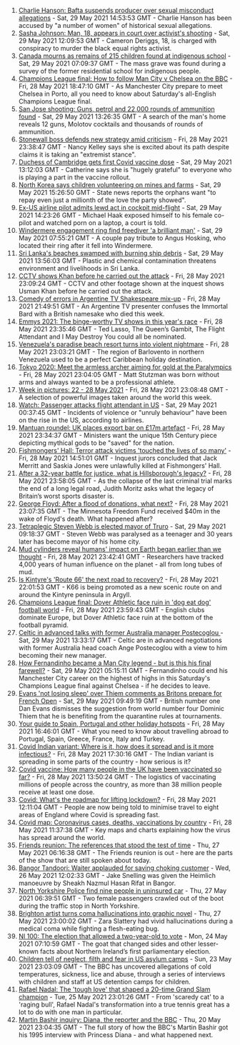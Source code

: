 1. [Charlie Hanson: Bafta suspends producer over sexual misconduct allegations](https://www.bbc.co.uk/news/uk-57291604) - Sat, 29 May 2021 14:53:53 GMT - Charlie Hanson has been accused by "a number of women" of historical sexual allegations.
2. [Sasha Johnson: Man, 18, appears in court over activist's shooting](https://www.bbc.co.uk/news/uk-england-london-57293434) - Sat, 29 May 2021 12:09:53 GMT - Cameron Deriggs, 18, is charged with conspiracy to murder the black equal rights activist.
3. [Canada mourns as remains of 215 children found at indigenous school](https://www.bbc.co.uk/news/world-us-canada-57291530) - Sat, 29 May 2021 07:09:37 GMT - The mass grave was found during a survey of the former residential school for indigenous people.
4. [Champions League final: How to follow Man City v Chelsea on the BBC](https://www.bbc.co.uk/sport/football/57268064) - Fri, 28 May 2021 18:47:10 GMT - As Manchester City prepare to meet Chelsea in Porto, all you need to know about Saturday's all-English Champions League final.
5. [San Jose shooting: Guns, petrol and 22,000 rounds of ammunition found](https://www.bbc.co.uk/news/world-us-canada-57293174) - Sat, 29 May 2021 13:26:35 GMT - A search of the man's home reveals 12 guns, Molotov cocktails and thousands of rounds of ammunition.
6. [Stonewall boss defends new strategy amid criticism](https://www.bbc.co.uk/news/uk-57281448) - Fri, 28 May 2021 23:38:47 GMT - Nancy Kelley says she is excited about its path despite claims it is taking an "extremist stance".
7. [Duchess of Cambridge gets first Covid vaccine dose](https://www.bbc.co.uk/news/uk-57291608) - Sat, 29 May 2021 13:12:03 GMT - Catherine says she is "hugely grateful" to everyone who is playing a part in the vaccine rollout.
8. [North Korea says children volunteering on mines and farms](https://www.bbc.co.uk/news/world-asia-57293167) - Sat, 29 May 2021 15:26:50 GMT - State news reports the orphans want "to repay even just a millionth of the love the party showed".
9. [Ex-US airline pilot admits lewd act in cockpit mid-flight](https://www.bbc.co.uk/news/world-us-canada-57294412) - Sat, 29 May 2021 14:23:26 GMT - Michael Haak exposed himself to his female co-pilot and watched porn on a laptop, a court is told.
10. [Windermere engagement ring find freediver 'a brilliant man'](https://www.bbc.co.uk/news/uk-england-cumbria-57282000) - Sat, 29 May 2021 07:55:21 GMT - A couple pay tribute to Angus Hosking, who located their ring after it fell into Windermere.
11. [Sri Lanka's beaches swamped with burning ship debris](https://www.bbc.co.uk/news/world-asia-57292558) - Sat, 29 May 2021 13:56:03 GMT - Plastic and chemical contamination threatens environment and livelihoods in Sri Lanka.
12. [CCTV shows Khan before he carried out the attack](https://www.bbc.co.uk/news/uk-57283303) - Fri, 28 May 2021 23:09:24 GMT - CCTV and other footage shown at the inquest shows Usman Khan before he carried out the attack.
13. [Comedy of errors in Argentine TV Shakespeare mix-up](https://www.bbc.co.uk/news/world-latin-america-57287764) - Fri, 28 May 2021 21:49:51 GMT - An Argentine TV presenter confuses the Immortal Bard with a British namesake who died this week.
14. [Emmys 2021: The binge-worthy TV shows in this year's race](https://www.bbc.co.uk/news/entertainment-arts-57061121) - Fri, 28 May 2021 23:35:46 GMT - Ted Lasso, The Queen’s Gambit, The Flight Attendant and I May Destroy You could all be nominated.
15. [Venezuela's paradise beach resort turns into violent nightmare](https://www.bbc.co.uk/news/world-latin-america-57027348) - Fri, 28 May 2021 23:03:21 GMT - The region of Barlovento in northern Venezuela used to be a perfect Caribbean holiday destination.
16. [Tokyo 2020: Meet the armless archer aiming for gold at the Paralympics](https://www.bbc.co.uk/news/world-us-canada-57261990) - Fri, 28 May 2021 23:04:05 GMT - Matt Stutzman was born without arms and always wanted to be a professional athlete.
17. [Week in pictures: 22 - 28 May 2021](https://www.bbc.co.uk/news/in-pictures-57280537) - Fri, 28 May 2021 23:08:48 GMT - A selection of powerful images taken around the world this week.
18. [Watch: Passenger attacks flight attendant in US](https://www.bbc.co.uk/news/world-us-canada-57290987) - Sat, 29 May 2021 00:37:45 GMT - Incidents of violence or "unruly behaviour" have been on the rise in the US, according to airlines.
19. [Mantuan roundel: UK places export bar on £17m artefact](https://www.bbc.co.uk/news/uk-57287130) - Fri, 28 May 2021 23:34:37 GMT - Ministers want the unique 15th Century piece depicting mythical gods to be "saved" for the nation.
20. [Fishmongers' Hall: Terror attack victims 'touched the lives of so many'](https://www.bbc.co.uk/news/uk-england-london-57283625) - Fri, 28 May 2021 14:51:01 GMT - Inquest jurors concluded that Jack Merritt and Saskia Jones were unlawfully killed at Fishmongers' Hall.
21. [After a 32-year battle for justice, what is Hillsborough's legacy?](https://www.bbc.co.uk/news/uk-57281398) - Fri, 28 May 2021 23:58:05 GMT - As the collapse of the last criminal trial marks the end of a long legal road, Judith Moritz asks what the legacy of Britain’s worst sports disaster is.
22. [George Floyd: After a flood of donations, what next?](https://www.bbc.co.uk/news/world-us-canada-57285779) - Fri, 28 May 2021 23:07:35 GMT - The Minnesota Freedom Fund received $40m in the wake of Floyd's death. What happened after?
23. [Tetraplegic Steven Webb is elected mayor of Truro](https://www.bbc.co.uk/news/uk-england-cornwall-57203714) - Sat, 29 May 2021 09:18:37 GMT - Steven Webb was paralysed as a teenager and 30 years later has become mayor of his home city.
24. [Mud cylinders reveal humans' impact on Earth began earlier than we thought](https://www.bbc.co.uk/news/science-environment-57273664) - Fri, 28 May 2021 23:42:41 GMT - Researchers have tracked 4,000 years of human influence on the planet - all from long tubes of mud.
25. [Is Kintyre's 'Route 66' the next road to recovery?](https://www.bbc.co.uk/news/uk-scotland-glasgow-west-57170602) - Fri, 28 May 2021 22:01:53 GMT - K66 is being promoted as a new scenic route on and around the Kintyre peninsula in Argyll.
26. [Champions League final: Dover Athletic face ruin in 'dog eat dog' football world](https://www.bbc.co.uk/news/uk-england-kent-57177208) - Fri, 28 May 2021 23:59:43 GMT - English clubs dominate Europe, but Dover Athletic face ruin at the bottom of the football pyramid.
27. [Celtic in advanced talks with former Australia manager Postecoglou ](https://www.bbc.co.uk/sport/football/57293750) - Sat, 29 May 2021 13:33:17 GMT - Celtic are in advanced negotiations with former Australia head coach Ange Postecoglou with a view to him becoming their new manager.
28. [How Fernandinho became a Man City legend - but is this his final farewell?](https://www.bbc.co.uk/sport/football/56903705) - Sat, 29 May 2021 05:15:11 GMT - Fernandinho could end his Manchester City career on the highest of highs in this Saturday's Champions League final against Chelsea - if he decides to leave.
29. [Evans 'not losing sleep' over Thiem comments as Britons prepare for French Open](https://www.bbc.co.uk/sport/tennis/57284034) - Sat, 29 May 2021 09:49:19 GMT - British number one Dan Evans dismisses the suggestion from world number four Dominic Thiem that he is benefiting from the quarantine rules at tournaments.
30. [Your guide to Spain, Portugal and other holiday hotspots](https://www.bbc.co.uk/news/explainers-56997931) - Fri, 28 May 2021 16:46:01 GMT - What you need to know about travelling abroad to Portugal, Spain, Greece, France, Italy and Turkey.
31. [Covid Indian variant: Where is it, how does it spread and is it more infectious?](https://www.bbc.co.uk/news/health-57157496) - Fri, 28 May 2021 17:30:16 GMT - The Indian variant is spreading in some parts of the country - how serious is it?
32. [Covid vaccine: How many people in the UK have been vaccinated so far?](https://www.bbc.co.uk/news/health-55274833) - Fri, 28 May 2021 13:50:24 GMT - The logistics of vaccinating millions of people across the country, as more than 38 million people receive at least one dose.
33. [Covid: What's the roadmap for lifting lockdown?](https://www.bbc.co.uk/news/explainers-52530518) - Fri, 28 May 2021 12:11:04 GMT - People are now being told to minimise travel to eight areas of England where Covid is spreading fast.
34. [Covid map: Coronavirus cases, deaths, vaccinations by country](https://www.bbc.co.uk/news/world-51235105) - Fri, 28 May 2021 11:37:38 GMT - Key maps and charts explaining how the virus has spread around the world.
35. [Friends reunion: The references that stood the test of time](https://www.bbc.co.uk/news/newsbeat-57200054) - Thu, 27 May 2021 06:16:38 GMT - The Friends reunion is out - here are the parts of the show that are still spoken about today.
36. [Bangor Tandoori: Waiter applauded for saving choking customer](https://www.bbc.co.uk/news/uk-wales-57254694) - Wed, 26 May 2021 12:02:33 GMT - Jake Snelling was given the Heimlich manoeuvre by Sheakh Nazmul Hasan Rifat in Bangor.
37. [North Yorkshire Police find nine people in uninsured car](https://www.bbc.co.uk/news/uk-england-york-north-yorkshire-57261144) - Thu, 27 May 2021 06:39:51 GMT - Two female passengers crawled out of the boot during the traffic stop in North Yorkshire.
38. [Brighton artist turns coma hallucinations into graphic novel](https://www.bbc.co.uk/news/uk-england-sussex-57206923) - Thu, 27 May 2021 23:00:02 GMT - Zara Slattery had vivid hallucinations during a medical coma while fighting a flesh-eating bug.
39. [NI 100: The election that allowed a two-year-old to vote](https://www.bbc.co.uk/news/uk-northern-ireland-57157662) - Mon, 24 May 2021 07:10:59 GMT - The goat that changed sides and other lesser-known facts about Northern Ireland’s first parliamentary election.
40. [Children tell of neglect, filth and fear in US asylum camps](https://www.bbc.co.uk/news/world-us-canada-57149721) - Sun, 23 May 2021 23:03:09 GMT - The BBC has uncovered allegations of cold temperatures, sickness, lice and abuse, through a series of interviews with children and staff at US detention camps for children.
41. [Rafael Nadal: The 'tough love' that shaped a 20-time Grand Slam champion](https://www.bbc.co.uk/sport/tennis/56090941) - Tue, 25 May 2021 23:01:26 GMT - From 'scaredy cat' to a 'raging bull', Rafael Nadal's transformation into a true tennis great has a lot to do with one man in particular.
42. [Martin Bashir inquiry: Diana, the reporter and the BBC](https://www.bbc.co.uk/news/uk-56680229) - Thu, 20 May 2021 23:04:35 GMT - The full story of how the BBC's Martin Bashir got his 1995 interview with Princess Diana - and what happened next.
